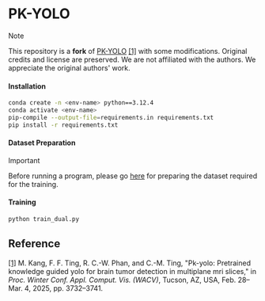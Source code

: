 # PK-YOLO

> [!NOTE]
> This repository is a **fork** of [PK-YOLO](https://github.com/mkang315/PK-YOLO) [[1]](#1) with some modifications.
> Original credits and license are preserved. We are not affiliated with the authors.
> We appreciate the original authors' work.

#### Installation

```bash
conda create -n <env-name> python==3.12.4
conda activate <env-name>
pip-compile --output-file=requirements.in requirements.txt
pip install -r requirements.txt
```

#### Dataset Preparation

> [!IMPORTANT]
> Before running a program, please go [here](https://github.com/3seoksw/Brain-Tumor-PK-YOLO/tree/main/data/) for preparing the dataset required for the training.

#### Training

```bash
python train_dual.py
```

## Reference

<a id="1" href="">[1]</a>
M. Kang, F. F. Ting, R. C.-W. Phan, and C.-M. Ting, "Pk-yolo: Pretrained knowledge guided yolo for brain tumor detection in multiplane mri slices," in
<i>Proc. Winter Conf. Appl. Comput. Vis. (WACV)</i>, Tucson, AZ, USA, Feb. 28–Mar. 4, 2025, pp. 3732–3741.
